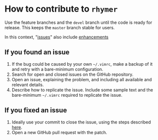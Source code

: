 # How to contribute to `rhymer`

Use the feature branches and the `devel` branch until the code is ready for release. This keeps the
`master` branch stable for users.

In this context, "[issues](https://github.com/gmarmstrong/rhymer/issues)" also
include
[enhancements](https://github.com/gmarmstrong/rhymer/issues?utf8=%E2%9C%93&q=label%3Aenhancement+)

## If you found an issue

1. If the bug could be caused by your own `~/.vimrc`, make a backup of it and
   retry with a bare-minimum configuration.
2. Search for open and closed issues on the GitHub repository.
3. Open an issue, explaining the problem, and including all available and
   relevant details.
4. Describe how to replicate the issue. Include some sample text and the
   bare-minimum `~/.vimrc` required to replicate the issue.

## If you fixed an issue

1. Ideally use your commit to close the issue, using the steps described
   [here](https://help.github.com/articles/closing-issues-using-keywords/#closing-an-issue-in-a-different-repository).
2. Open a new GitHub pull request with the patch.
